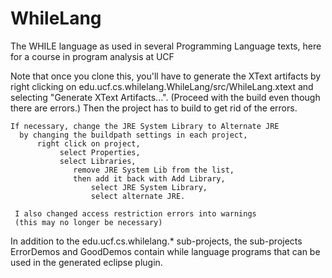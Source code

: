 # WhileLang
The WHILE language as used in several Programming Language texts, here for a course in program analysis at UCF

Note that once you clone this, you'll have to generate the XText artifacts by right clicking on edu.ucf.cs.whilelang.WhileLang/src/WhileLang.xtext and selecting "Generate XText Artifacts...". (Proceed with the build even though there are errors.) Then the project has to build to get rid of the errors.

    If necessary, change the JRE System Library to Alternate JRE
      by changing the buildpath settings in each project,
          right click on project,
               select Properties,
               select Libraries,
                  remove JRE System Lib from the list,
                  then add it back with Add Library,
                      select JRE System Library,
                      select alternate JRE.

     I also changed access restriction errors into warnings 
     (this may no longer be necessary)

In addition to the edu.ucf.cs.whilelang.* sub-projects, the sub-projects ErrorDemos and GoodDemos contain while language programs that can be used in the generated eclipse plugin.
